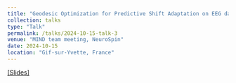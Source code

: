```yaml
---
title: "Geodesic Optimization for Predictive Shift Adaptation on EEG data (GOPSA)"
collection: talks
type: "Talk"
permalink: /talks/2024-10-15-talk-3
venue: "MIND team meeting, NeuroSpin"
date: 2024-10-15
location: "Gif-sur-Yvette, France"
---
```


[[Slides]](https://apmellot.github.io/files/MIND_meeting_gopsa.pdf)